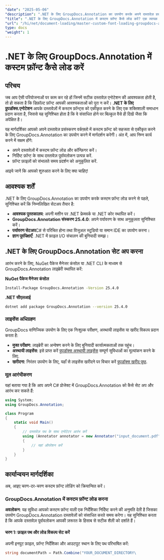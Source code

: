 ```yaml
---
"date": "2025-05-06"
"description": ".NET के लिए GroupDocs.Annotation का उपयोग करके अपने दस्तावेज़ प्रसंस्करण वर्कफ़्लो में कस्टम फ़ॉन्ट एकीकृत करने का तरीका जानें। सटीक फ़ॉन्ट स्टाइलिंग के साथ अपने एनोटेशन को बेहतर बनाएँ।"
"title": ".NET के लिए GroupDocs.Annotation में कस्टम फ़ॉन्ट कैसे लोड करें? एक व्यापक गाइड"
"url": "/hi/net/document-loading/master-custom-font-loading-groupdocs-annotation-dotnet/"
type: docs
"weight": 1
---
```


# .NET के लिए GroupDocs.Annotation में कस्टम फ़ॉन्ट कैसे लोड करें

## परिचय

जब आप ऐसी परियोजनाओं पर काम कर रहे हों जिनमें सटीक दस्तावेज़ एनोटेशन की आवश्यकता होती है, तो हो सकता है कि डिफ़ॉल्ट फ़ॉन्ट आपकी आवश्यकताओं को पूरा न करें। **.NET के लिए ग्रुपडॉक्स.एनोटेशन** आपके दस्तावेज़ों में कस्टम फ़ॉन्ट्स को एकीकृत करने के लिए एक शक्तिशाली समाधान प्रदान करता है, जिससे यह सुनिश्चित होता है कि वे संसाधित होने पर बिल्कुल वैसे ही दिखें जैसा कि अपेक्षित है।

यह मार्गदर्शिका आपको अपने दस्तावेज़ प्रसंस्करण वर्कफ़्लो में कस्टम फ़ॉन्ट को सहजता से एकीकृत करने के लिए GroupDocs.Annotation का उपयोग करने में मार्गदर्शन करेगी। अंत में, आप निम्न कार्य करने में सक्षम होंगे:
- अपने दस्तावेज़ों में कस्टम फ़ॉन्ट लोड और कॉन्फ़िगर करें।
- निर्दिष्ट फ़ॉन्ट के साथ दस्तावेज़ पूर्वावलोकन उत्पन्न करें.
- फ़ॉन्ट फ़ाइलों को संभालते समय प्रदर्शन को अनुकूलित करें.

आइये जानें कि आपको शुरुआत करने के लिए क्या चाहिए!

## आवश्यक शर्तें

.NET के लिए GroupDocs.Annotation का उपयोग करके कस्टम फ़ॉन्ट लोड करने से पहले, सुनिश्चित करें कि निम्नलिखित सेटअप तैयार है:
- **आवश्यक पुस्तकालय**: अपनी मशीन पर .NET फ्रेमवर्क या .NET कोर स्थापित करें।
- **GroupDocs.Annotation संस्करण 25.4.0**: अपने पर्यावरण के साथ अनुकूलता सुनिश्चित करें।
- **पर्यावरण सेटअप**C# से परिचित होना तथा विजुअल स्टूडियो या समान IDE का उपयोग करना।
- **ज्ञान पूर्वापेक्षाएँ**: .NET में फ़ाइल I/O संचालन की बुनियादी समझ।

## .NET के लिए GroupDocs.Annotation सेट अप करना

आरंभ करने के लिए, NuGet पैकेज मैनेजर कंसोल या .NET CLI के माध्यम से GroupDocs.Annotation लाइब्रेरी स्थापित करें:

**NuGet पैकेज मैनेजर कंसोल**
```bash
Install-Package GroupDocs.Annotation -Version 25.4.0
```

**\.NET सीएलआई**
```bash
dotnet add package GroupDocs.Annotation --version 25.4.0
```

### लाइसेंस अधिग्रहण

GroupDocs वाणिज्यिक उपयोग के लिए एक निःशुल्क परीक्षण, अस्थायी लाइसेंस या खरीद विकल्प प्रदान करता है:
- **मुफ्त परीक्षण**: लाइब्रेरी का अन्वेषण करने के लिए बुनियादी कार्यात्मकताओं तक पहुंच।
- **अस्थायी लाइसेंस**: इसे प्राप्त करें [ग्रुपडॉक्स अस्थायी लाइसेंस](https://purchase.groupdocs.com/temporary-license/) सम्पूर्ण सुविधाओं का मूल्यांकन करने के लिए.
- **खरीदना**: निरंतर उपयोग के लिए, यहाँ से लाइसेंस खरीदने पर विचार करें [ग्रुपडॉक्स खरीद पृष्ठ](https://purchase.groupdocs.com/buy).

### मूल आरंभीकरण

यहां बताया गया है कि आप अपने C# प्रोजेक्ट में GroupDocs.Annotation को कैसे सेट अप और आरंभ कर सकते हैं:

```csharp
using System;
using GroupDocs.Annotation;

class Program
{
    static void Main()
    {
        // दस्तावेज़ पथ के साथ एनोटेटर आरंभ करें
        using (Annotator annotator = new Annotator("input_document.pdf"))
        {
            // यहां ऑपरेशन करें
        }
    }
}
```

## कार्यान्वयन मार्गदर्शिका

अब, आइए चरण-दर-चरण कस्टम फ़ॉन्ट लोडिंग को क्रियान्वित करें।

### GroupDocs.Annotation में कस्टम फ़ॉन्ट लोड करना

**अवलोकन**: यह सुविधा आपको कस्टम फ़ॉन्ट वाली एक निर्देशिका निर्दिष्ट करने की अनुमति देती है जिसका उपयोग GroupDocs.Annotation दस्तावेज़ों को संसाधित करते समय करेगा। यह सुनिश्चित करता है कि आपके दस्तावेज़ पूर्वावलोकन आपकी ज़रूरत के हिसाब से सटीक शैली को दर्शाते हैं।

#### चरण 1: फ़ाइल पथ और लोड विकल्प सेट करें

अपनी इनपुट फ़ाइल, फ़ॉन्ट निर्देशिका और आउटपुट स्थान के लिए पथ परिभाषित करें:

```csharp
string documentPath = Path.Combine("YOUR_DOCUMENT_DIRECTORY\